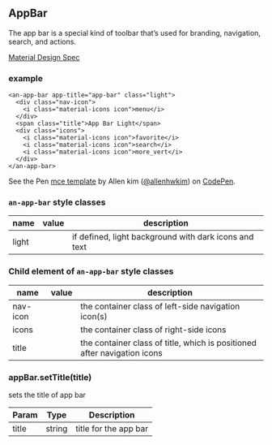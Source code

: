 <a name="AppBar"></a>

## AppBar
The app bar is a special kind of toolbar that’s used for branding, navigation, search, and actions.

[Material Design Spec](https://material.io/guidelines/layout/structure.html#structure-app-bar)

### example
```
<an-app-bar app-title="app-bar" class="light">
  <div class="nav-icon">
    <i class="material-icons icon">menu</i>
  </div>
  <span class="title">App Bar Light</span>
  <div class="icons">
    <i class="material-icons icon">favorite</i>
    <i class="material-icons icon">search</i>
    <i class="material-icons icon">more_vert</i>
  </div>
</an-app-bar>
```

<p data-height="300" data-theme-id="32189" data-slug-hash="EobYmr" data-default-tab="html,result" data-user="allenhwkim" data-embed-version="2" data-pen-title="mce template" class="codepen">See the Pen <a href="https://codepen.io/allenhwkim/pen/PEJKKo/">mce template</a> by Allen kim (<a href="https://codepen.io/allenhwkim">@allenhwkim</a>) on <a href="https://codepen.io">CodePen</a>.</p>
<script async src="https://production-assets.codepen.io/assets/embed/ei.js"></script>

### `an-app-bar` style classes
 |name|value|description|
 |---|---|---|
 |light| | if defined, light background with dark icons and text


### Child element of `an-app-bar` style classes
 |name|value|description|
 |---|---|---|
 |nav-icon| | the container class of left-side navigation icon(s)
 |icons| | the container class of right-side icons
 |title| | the container class of title, which is positioned after navigation icons

<a name="AppBar+setTitle"></a>

### appBar.setTitle(title)
sets the title of app bar


| Param | Type | Description |
| --- | --- | --- |
| title | string | title for the app bar |

